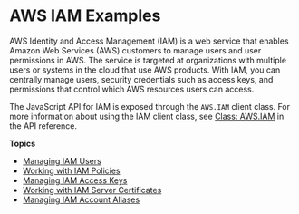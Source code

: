 # AWS IAM Examples<a name="iam-examples"></a>

AWS Identity and Access Management \(IAM\) is a web service that enables Amazon Web Services \(AWS\) customers to manage users and user permissions in AWS\. The service is targeted at organizations with multiple users or systems in the cloud that use AWS products\. With IAM, you can centrally manage users, security credentials such as access keys, and permissions that control which AWS resources users can access\.



The JavaScript API for IAM is exposed through the `AWS.IAM` client class\. For more information about using the IAM client class, see [Class: AWS\.IAM](https://docs.aws.amazon.com/AWSJavaScriptSDK/latest/AWS/IAM.html) in the API reference\.

**Topics**
+ [Managing IAM Users](iam-examples-managing-users.md)
+ [Working with IAM Policies](iam-examples-policies.md)
+ [Managing IAM Access Keys](iam-examples-managing-access-keys.md)
+ [Working with IAM Server Certificates](iam-examples-server-certificates.md)
+ [Managing IAM Account Aliases](iam-examples-account-aliases.md)